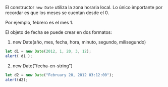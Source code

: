 El constructor `new Date` utiliza la zona horaria local. Lo único importante por recordar es que los meses se cuentan desde el 0.

Por ejemplo, febrero es el mes 1.

El objeto de fecha se puede crear en dos formatos:

1. new Date(año, mes, fecha, hora, minuto, segundo, milisegundo)

```js run
let d1 = new Date(2012, 1, 20, 3, 12);
alert( d1 );
```

2. new Date("fecha-en-string")

```js run
let d2 = new Date("February 20, 2012 03:12:00");
alert(d2);
```
